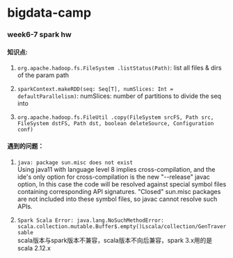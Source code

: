 # bigdata-camp
### week6-7 spark hw
#### 知识点:
1. `org.apache.hadoop.fs.FileSystem .listStatus(Path)`:
list all files & dirs of the param path
   
2. `sparkContext.makeRDD(seq: Seq[T], numSlices: Int = defaultParallelism)`:
numSlices: number of partitions to divide the seq into

3. `org.apache.hadoop.fs.FileUtil .copy(FileSystem srcFS, Path src, FileSystem dstFS, Path dst, boolean deleteSource, Configuration conf)`

#### 遇到的问题：
1. `java: package sun.misc does not exist` \
Using java11 with language level 8 implies cross-compilation, and the ide's only option for cross-compilation is the new "--release" javac option, 
   In this case the code will be resolved against special symbol files containing corresponding API signatures. "Closed"  sun.misc packages are not included into these symbol files, so javac cannot resolve such APIs.
   
2. `Spark Scala Error: java.lang.NoSuchMethodError: scala.collection.mutable.Buffer$.empty()Lscala/collection/GenTraversable` \
scala版本与spark版本不兼容，scala版本不向后兼容，spark 3.x用的是scala 2.12.x